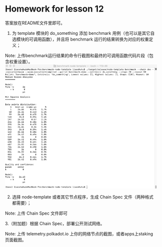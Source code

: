 # Homework for lesson 12

答案放在README文件里即可。

1. 为 template 模块的 do_something 添加 benchmark 用例（也可以是其它自选模块的可调用函数），并且将 benchmark 运行的结果转换为对应的权重定义；

Note: 上传benchmark运行结果的命令行截图和最终的可调用函数代码片段（包含权重设置）。
![x](images/lesson12-benchmark.png)

2. 选择 node-template 或者其它节点程序，生成 Chain Spec 文件（两种格式都需要）；

Note: 上传 Chain Spec 文件即可

3.（附加题）根据 Chain Spec，部署公开测试网络。

Note: 上传 telemetry.polkadot.io 上你的网络节点的截图，或者apps上staking页面截图。
